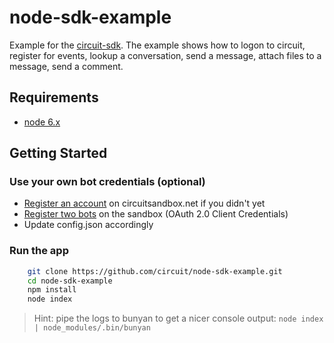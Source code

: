 # node-sdk-example
Example for the [circuit-sdk](https://github.com/circuit/circuit-sdk).
The example shows how to logon to circuit, register for events, lookup a conversation, send a message, attach files to a message, send a comment.


## Requirements ##
* [node 6.x](http://nodejs.org/download/)


## Getting Started ##

### Use your own bot credentials (optional)
* [Register an account](https://circuit.github.io/) on circuitsandbox.net if you didn't yet
* [Register two bots](http://circuit.github.io/oauth) on the sandbox (OAuth 2.0 Client Credentials)
* Update config.json accordingly

### Run the app

```bash
    git clone https://github.com/circuit/node-sdk-example.git
    cd node-sdk-example
    npm install
    node index
```

> Hint: pipe the logs to bunyan to get a nicer console output: `node index | node_modules/.bin/bunyan`




